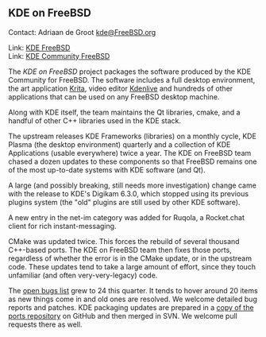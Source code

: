 ## KDE on FreeBSD ##

Contact: Adriaan de Groot <kde@FreeBSD.org>  

Link:	 [KDE FreeBSD](https://freebsd.kde.org/)  
Link:	 [KDE Community FreeBSD](https://community.kde.org/FreeBSD)  

The *KDE on FreeBSD* project packages the software produced by
the KDE Community for FreeBSD. The software includes a
full desktop environment, the art application 
[Krita](https://krita.org/), video editor [Kdenlive](https://kdenlive.org)
and hundreds of other applications that can be used on
any FreeBSD desktop machine.

Along with KDE itself, the team maintains the Qt libraries,
cmake, and a handful of other C++ libraries used in the KDE stack.

The upstream releases KDE Frameworks (libraries) on a monthly
cycle, KDE Plasma (the desktop environment) quarterly and
a collection of KDE Applications (usable everywhere) twice a year.
The KDE on FreeBSD team chased a dozen updates to these components
so that FreeBSD remains one of the most up-to-date systems
with KDE software (and Qt).

A large (and possibly breaking, still needs more investigation)
change came with the release to KDE's Digikam 6.3.0, which stopped
using its previous plugins system (the "old" plugins are still used
by other KDE software).

A new entry in the net-im category was added for Ruqola, a
Rocket.chat client for rich instant-messaging.

CMake was updated twice. This forces the rebuild of several thousand
C++-based ports. The KDE on FreeBSD team then fixes those ports,
regardless of whether the error is in the CMake update, or in
the upstream code. These updates tend to take a large amount of effort,
since they touch unfamiliar (and often very-very-legacy) code.

The [open bugs list](https://bugs.freebsd.org/bugzilla/buglist.cgi?bug_status=New&bug_status=Open&bug_status=In%20Progress&bug_status=UNCONFIRMED&email1=kde%40FreeBSD.org&emailassigned_to1=1&emailtype1=substring&f0=OP&f1=OP&f2=product&f3=component&f4=alias&f5=short_desc&f7=CP&f8=CP&f9=assigned_to&j1=OR&j_top=OR&o2=substring&o3=substring&o4=substring&o5=substring&o9=substring&query_format=advanced&v2=kde%40&v3=kde%40&v4=kde%40&v5=kde%40&v9=kde%40&human=1)
grew to 24 this quarter.
It tends to hover around 20 items as new things come in
and old ones are resolved. We welcome detailed bug reports
and patches. KDE packaging updates are prepared in
a [copy of the ports repository](https://github.com/freebsd/freebsd-ports-kde/)
on GitHub and then merged in SVN. We welcome pull requests
there as well.
